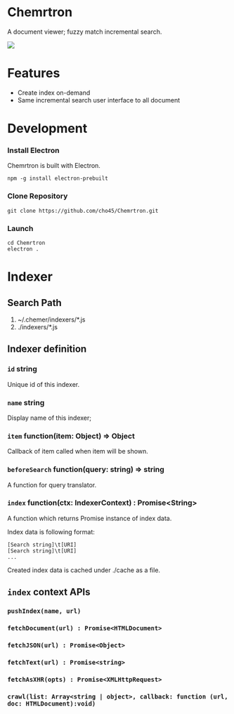 Chemrtron
=========

A document viewer; fuzzy match incremental search.

<img src="https://dl.dropboxusercontent.com/u/673746/Screenshots/2015-10-13%2000.16.28.png"/>


Features
========

 * Create index on-demand
 * Same incremental search user interface to all document

Development
===========

### Install Electron

Chemrtron is built with Electron.

	npm -g install electron-prebuilt

### Clone Repository

	git clone https://github.com/cho45/Chemrtron.git


### Launch

	cd Chemrtron
	electron .


Indexer
======

## Search Path

 1. ~/.chemer/indexers/*.js
 2. ./indexers/*.js


## Indexer definition


### `id` string

Unique id of this indexer.

### `name` string

Display name of this indexer;

### `item` function(item: Object) => Object

Callback of item called when item will be shown.

### `beforeSearch` function(query: string) => string

A function for query translator.


### `index` function(ctx: IndexerContext) : Promise&lt;String&gt;

A function which returns Promise instance of index data.

Index data is following format:

	[Search string]\t[URI]
	[Search string]\t[URI]
	...

Created index data is cached under ./cache as a file.

## `index` context APIs

### `pushIndex(name, url)`

### `fetchDocument(url) : Promise<HTMLDocument>`

### `fetchJSON(url) : Promise<Object>`

### `fetchText(url) : Promise<string>`

### `fetchAsXHR(opts) : Promise<XMLHttpRequest>`

### `crawl(list: Array<string | object>, callback: function (url, doc: HTMLDocument):void)`



